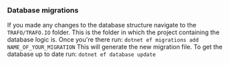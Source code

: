 
### Database migrations
If you made any changes to the database structure navigate to the `TRAFO/TRAFO.IO` folder. This is the folder in which the project containing the database logic is. Once you're there run:
`dotnet ef migrations add NAME_OF_YOUR_MIGRATION`
This will generate the new migration file. To get the database up to date run:
`dotnet ef database update`